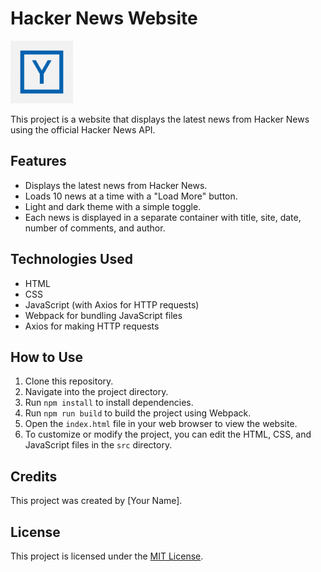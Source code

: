 # Hacker News Website

<img src="./src/img/logo.png" alt="Hacker News Logo" width="100" height="100">

This project is a website that displays the latest news from Hacker News using the official Hacker News API.

## Features

- Displays the latest news from Hacker News.
- Loads 10 news at a time with a "Load More" button.
- Light and dark theme with a simple toggle.
- Each news is displayed in a separate container with title, site, date, number of comments, and author.

## Technologies Used

- HTML
- CSS
- JavaScript (with Axios for HTTP requests)
- Webpack for bundling JavaScript files
- Axios for making HTTP requests

## How to Use

1. Clone this repository.
2. Navigate into the project directory.
3. Run `npm install` to install dependencies.
4. Run `npm run build` to build the project using Webpack.
5. Open the `index.html` file in your web browser to view the website.
6. To customize or modify the project, you can edit the HTML, CSS, and JavaScript files in the `src` directory.

## Credits

This project was created by [Your Name].

## License

This project is licensed under the [MIT License](LICENSE).
